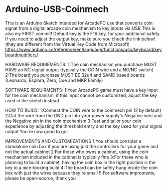 # Arduino-USB-Coinmech
This is an Arduino Sketch intended for ArcadePC use that converts coin signal from a digital arcade coin mechanism to key inputs via USB
This is also my FIRST commit!
Default key is the F16 key, for your additional safety.
If you need to adjust the output key, make sure you check the link below! (they are different from the Virtual Key Code from Microsoft)
https://www.arduino.cc/reference/en/language/functions/usb/keyboard/keyboardmodifiers/

HARDWARE REQUIREMENTS:
1:The coin mechanism you purchase MUST HAVE an NC digital output (typivally the COIN wire and a NO/NC switch)
2:The board you purchase MUST BE 32u4 and SAMD based boards (Leonardo, Esplora, Zero, Due and MKR Family)

SOFTWARE REQUIRMENTS:
1:Your ArcadePC game must have a key input for the coin mechanism, if this input cannot be customized, adjust the key used in the sketch instead

HOW TO BUILD:
1:Connect the COIN wire to the coinmech pin (2 by default)
2:Cut the wire from the GND pin into your power supply's Negative wire and the Negative pin in the coin mechanism
3:Test and tailor your coin experience by adjusting the threshold entry and the key used for your signal output
You're now good to go!

IMPROVEMENTS AND CUSTOMIZATIONS
1:You should consider a standalone coin box if you are using just the controllers for your game and not the actual cabinet
2:For those who owns a cabinet, using the coin mechanism included in the cabinet is typically fine
3:For those who is planning to build a cabinet, having the coin box in the right position is the key to a nice-looking build
4:The board can be safely hung inside the coin box with just the wires because they're small
5:For software improments, please be open-source, thank you
